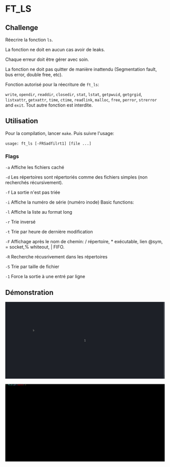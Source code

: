 # FT_LS

## Challenge

Réecrire la fonction `ls`.

La fonction ne doit en aucun cas avoir de leaks.

Chaque erreur doit être gérer avec soin. 

La fonction ne doit pas quitter de manière inattendu (Segmentation fault, bus error, double free, etc).

Fonction autorisé pour la réecriture de `ft_ls`:

`write`, `opendir`, `readdir`, `closedir`, `stat`, `lstat`, `getpwuid`, `getgrgid`, `listxattr`, `getxattr`, `time`, `ctime`, `readlink`, `malloc`, `free`, `perror`, `strerror` and `exit`.
Tout autre fonction est interdite.

## Utilisation

Pour la compilation, lancer `make`.
Puis suivre l'usage: 

`usage: ft_ls [-FRSadfilrt1] [file ...]` 

### Flags

`-a` Affiche les fichiers caché

`-d` Les répertoires sont répertoriés comme des fichiers simples (non recherchés récursivement).

`-f` La sortie n'est pas triée

`-i` Affiche la numéro de série (numéro inode)
Basic functions:

`-l` Affiche la liste au format long

`-r` Trie inversé

`-t` Trie par heure de dernière modification

`-F` Affichage après le nom de chemin: / répertoire, * exécutable, lien @sym, = socket,% whiteout, | FIFO.

`-R` Recherche récusrivement dans les répertoires

`-S` Trie par taille de fichier

`-1` Force la sortie à une entré par ligne

## Démonstration

![Démonstration ft_ls](https://raw.githubusercontent.com/fchancel/ft-ls/master/img/ft_ls1.gif)

![Démonstration ft_ls](https://raw.githubusercontent.com/fchancel/ft-ls/master/img/ft_ls2.gif)
